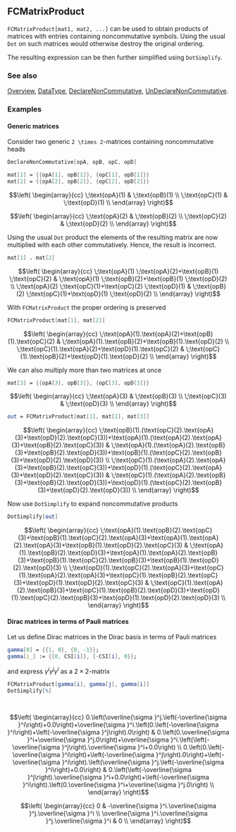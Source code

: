 ## FCMatrixProduct

`FCMatrixProduct[mat1, mat2, ...]` can be used to obtain products of matrices
with entries containing noncommutative symbols. Using the usual `Dot` on such matrices would otherwise destroy the original ordering.

The resulting expression can be then further simplified using `DotSimplify`.

### See also

[Overview](Extra/FeynCalc.md), [DataType](DataType.md), [DeclareNonCommutative](DeclareNonCommutative.md), [UnDeclareNonCommutative](UnDeclareNonCommutative.md).

### Examples

#### Generic matrices

Consider two generic `2 \times 2`-matrices containing noncommutative heads

```mathematica
DeclareNonCommutative[opA, opB, opC, opD]
```

```mathematica
mat[1] = {{opA[1], opB[1]}, {opC[1], opD[1]}}
mat[2] = {{opA[2], opB[2]}, {opC[2], opD[2]}}
```

$$\left(
\begin{array}{cc}
 \;\text{opA}(1) & \;\text{opB}(1) \\
 \;\text{opC}(1) & \;\text{opD}(1) \\
\end{array}
\right)$$

$$\left(
\begin{array}{cc}
 \;\text{opA}(2) & \;\text{opB}(2) \\
 \;\text{opC}(2) & \;\text{opD}(2) \\
\end{array}
\right)$$

Using the usual `Dot` product the elements of the resulting matrix are now multiplied with each other commutatively. Hence, the result is incorrect.

```mathematica
mat[1] . mat[2]
```

$$\left(
\begin{array}{cc}
 \;\text{opA}(1) \;\text{opA}(2)+\text{opB}(1) \;\text{opC}(2) & \;\text{opA}(1) \;\text{opB}(2)+\text{opB}(1) \;\text{opD}(2) \\
 \;\text{opA}(2) \;\text{opC}(1)+\text{opC}(2) \;\text{opD}(1) & \;\text{opB}(2) \;\text{opC}(1)+\text{opD}(1) \;\text{opD}(2) \\
\end{array}
\right)$$

With `FCMatrixProduct` the proper ordering is preserved

```mathematica
FCMatrixProduct[mat[1], mat[2]]
```

$$\left(
\begin{array}{cc}
 \;\text{opA}(1).\text{opA}(2)+\text{opB}(1).\text{opC}(2) & \;\text{opA}(1).\text{opB}(2)+\text{opB}(1).\text{opD}(2) \\
 \;\text{opC}(1).\text{opA}(2)+\text{opD}(1).\text{opC}(2) & \;\text{opC}(1).\text{opB}(2)+\text{opD}(1).\text{opD}(2) \\
\end{array}
\right)$$

We can also multiply more than two matrices at once

```mathematica
mat[3] = {{opA[3], opB[3]}, {opC[3], opD[3]}}
```

$$\left(
\begin{array}{cc}
 \;\text{opA}(3) & \;\text{opB}(3) \\
 \;\text{opC}(3) & \;\text{opD}(3) \\
\end{array}
\right)$$

```mathematica
out = FCMatrixProduct[mat[1], mat[2], mat[3]]
```

$$\left(
\begin{array}{cc}
 \;\text{opB}(1).(\text{opC}(2).\text{opA}(3)+\text{opD}(2).\text{opC}(3))+\text{opA}(1).(\text{opA}(2).\text{opA}(3)+\text{opB}(2).\text{opC}(3)) & \;\text{opA}(1).(\text{opA}(2).\text{opB}(3)+\text{opB}(2).\text{opD}(3))+\text{opB}(1).(\text{opC}(2).\text{opB}(3)+\text{opD}(2).\text{opD}(3)) \\
 \;\text{opC}(1).(\text{opA}(2).\text{opA}(3)+\text{opB}(2).\text{opC}(3))+\text{opD}(1).(\text{opC}(2).\text{opA}(3)+\text{opD}(2).\text{opC}(3)) & \;\text{opC}(1).(\text{opA}(2).\text{opB}(3)+\text{opB}(2).\text{opD}(3))+\text{opD}(1).(\text{opC}(2).\text{opB}(3)+\text{opD}(2).\text{opD}(3)) \\
\end{array}
\right)$$

Now use `DotSimplify` to expand noncommutative products

```mathematica
DotSimplify[out]
```

$$\left(
\begin{array}{cc}
 \;\text{opA}(1).\text{opB}(2).\text{opC}(3)+\text{opB}(1).\text{opC}(2).\text{opA}(3)+\text{opA}(1).\text{opA}(2).\text{opA}(3)+\text{opB}(1).\text{opD}(2).\text{opC}(3) & \;\text{opA}(1).\text{opB}(2).\text{opD}(3)+\text{opA}(1).\text{opA}(2).\text{opB}(3)+\text{opB}(1).\text{opC}(2).\text{opB}(3)+\text{opB}(1).\text{opD}(2).\text{opD}(3) \\
 \;\text{opD}(1).\text{opC}(2).\text{opA}(3)+\text{opC}(1).\text{opA}(2).\text{opA}(3)+\text{opC}(1).\text{opB}(2).\text{opC}(3)+\text{opD}(1).\text{opD}(2).\text{opC}(3) & \;\text{opC}(1).\text{opA}(2).\text{opB}(3)+\text{opC}(1).\text{opB}(2).\text{opD}(3)+\text{opD}(1).\text{opC}(2).\text{opB}(3)+\text{opD}(1).\text{opD}(2).\text{opD}(3) \\
\end{array}
\right)$$

#### Dirac matrices in terms of Pauli matrices

Let us define Dirac matrices in the Dirac basis in terms of Pauli matrices

```mathematica
gamma[0] = {{1, 0}, {0, -1}};
gamma[i_] := {{0, CSI[i]}, {-CSI[i], 0}};
```

and express $\gamma^i \gamma^j \gamma^i$ as a $2 \times 2$-matrix

```mathematica
FCMatrixProduct[gamma[i], gamma[j], gamma[i]]
DotSimplify[%] 
  
 

```

$$\left(
\begin{array}{cc}
 0.\left(\overline{\sigma }^j.\left(-\overline{\sigma }^i\right)+0.0\right)+\overline{\sigma }^i.\left(0.\left(-\overline{\sigma }^i\right)+\left(-\overline{\sigma }^j\right).0\right) & 0.\left(0.\overline{\sigma }^i+\overline{\sigma }^j.0\right)+\overline{\sigma }^i.\left(\left(-\overline{\sigma }^j\right).\overline{\sigma }^i+0.0\right) \\
 0.\left(0.\left(-\overline{\sigma }^i\right)+\left(-\overline{\sigma }^j\right).0\right)+\left(-\overline{\sigma }^i\right).\left(\overline{\sigma }^j.\left(-\overline{\sigma }^i\right)+0.0\right) & 0.\left(\left(-\overline{\sigma }^j\right).\overline{\sigma }^i+0.0\right)+\left(-\overline{\sigma }^i\right).\left(0.\overline{\sigma }^i+\overline{\sigma }^j.0\right) \\
\end{array}
\right)$$

$$\left(
\begin{array}{cc}
 0 & -\overline{\sigma }^i.\overline{\sigma }^j.\overline{\sigma }^i \\
 \overline{\sigma }^i.\overline{\sigma }^j.\overline{\sigma }^i & 0 \\
\end{array}
\right)$$
